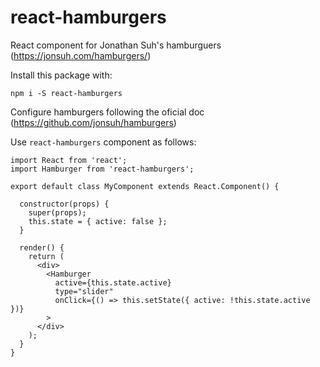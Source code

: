 # react-hamburgers
React component for Jonathan Suh's hamburguers (https://jonsuh.com/hamburgers/)

Install this package with:
```
npm i -S react-hamburgers
```

Configure hamburgers following the oficial doc (https://github.com/jonsuh/hamburgers)

Use `react-hamburgers` component as follows:

```
import React from 'react';
import Hamburger from 'react-hamburgers';

export default class MyComponent extends React.Component() {

  constructor(props) {
    super(props);
    this.state = { active: false };
  }

  render() {
    return (
      <div>
        <Hamburger
          active={this.state.active}
          type="slider"
          onClick={() => this.setState({ active: !this.state.active })}
        >
      </div>
    );
  }
}
```
